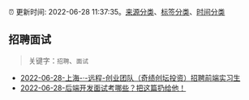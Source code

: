 :alarm_clock: 更新时间: 2022-06-28 11:37:35。[来源分类](../README.md)、[标签分类](../TAGS.md)、[时间分类](../TIMELINE.md)

## 招聘面试


> 关键字：`招聘`、`面试`



- [2022-06-28-上海-·-远程-创业团队（奇绩创坛投资）招聘前端实习生](https://www.v2ex.com/t/862764) 
- [2022-06-28-后端开发面试考哪些？把这篇扔给他！](https://toutiao.io/k/c5w6h7l) 